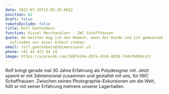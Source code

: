 ```yaml
---
date: 2022-07-26T13:02:25.601Z
position: 62
draft: false
robotsExclude: false
title: Rolf Gantenbein
function: Visual Merchandiser - IWC Schaffhausen
quote: Am meisten mag ich den Moment, wenn der Kunde und ich gemeinsam,
  zufrieden vor einer Arbeit stehen.
email: rolf.gantenbein@3dimensional.ch
phone: +41 44 422 44 14
image: https://ucarecdn.com/348fe24e-d5fa-41b6-8838-74def6950caf/
---
```

Rolf bringt gerade mal 30 Jahre Erfahrung als Polydesigner mit. Jetzt spannt er mit 3dimensional zusammen und gestaltet mit uns, für IWC Schaffhausen. Zwischen seinen Photographie-Exkursionen um die Welt, füllt er mit seiner Erfahrung mehrere unserer Lagerhallen.